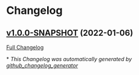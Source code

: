 # Changelog

## [v1.0.0-SNAPSHOT](https://github.com/NASA-PDS/big-data-harvest-server/tree/v1.0.0-SNAPSHOT) (2022-01-06)

[Full Changelog](https://github.com/NASA-PDS/big-data-harvest-server/compare/abd845ff6ccdddc2730f4f0b10667e0c58cb7561...v1.0.0-SNAPSHOT)



\* *This Changelog was automatically generated by [github_changelog_generator](https://github.com/github-changelog-generator/github-changelog-generator)*
